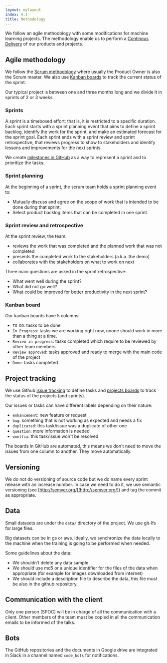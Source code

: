 ```yaml
---
layout: mylayout
index: 4.1
title: Methodology
---
```


We follow an agile methodology with some modifications for machine learning projects. The methodology enable us to perform a [Continous Delivery](https://en.wikipedia.org/wiki/Continuous_delivery) of our products and projects.

## Agile methodology

We follow the [Scrum methodology](https://en.wikipedia.org/wiki/Scrum_(software_development)) where usually the Product Owner is also the Scrum master. We also use [Kanban boards](https://en.wikipedia.org/wiki/Kanban_board) to track the current status of the sprint.

Our typical project is between one and three months long and we divide it in sprints of 2 or 3 weeks.

### Sprints

A sprint is a timeboxed effort; that is, it is restricted to a specific duration. Each sprint starts with a sprint planning event that aims to define a sprint backlog, identify the work for the sprint, and make an estimated forecast for the sprint goal. Each sprint ends with a sprint review and sprint retrospective, that reviews progress to show to stakeholders and identify lessons and improvements for the next sprints.

We create [milestones in GitHub](https://help.github.com/en/articles/about-milestones) as a way to represent a sprint and to prioritize the tasks.

### Sprint planning

At the beginning of a sprint, the scrum team holds a sprint planning event to:
* Mutually discuss and agree on the scope of work that is intended to be done during that sprint.
* Select product backlog items that can be completed in one sprint.

### Sprint review and retrospective

At the sprint review, the team:
* reviews the work that was completed and the planned work that was not completed
* presents the completed work to the stakeholders (a.k.a. the demo)
* collaborates with the stakeholders on what to work on next

Three main questions are asked in the sprint retrospective:
* What went well during the sprint? 
* What did not go well? 
* What could be improved for better productivity in the next sprint?

### Kanban board

Our kanban boards have 5 columns:
* `TO DO`: tasks to be done
* `In Progress`: tasks we are working right now, noone should work in more than a thing at a time.
* `Review in progress`: tasks completed which require to be reviewed by other team members
* `Review approved`: tasks approved and ready to merge with the main code of the project
* `Done`: tasks completed

## Project tracking

We use Github [issue tracking](https://guides.github.com/features/issues/) to define tasks and [projects boards](https://help.github.com/en/articles/about-project-boards) to track the status of the projects (and sprints).

Our issues or tasks can have different labels depending on their nature:
* `enhancement`: new feature or request
* `bug`: something that is not working as expected and needs a fix
* `duplicated`: this task/issue was a duplicate of other one
* `question`: more information is needed
* `wontfix`: this task/issue won't be resolved

The boards in GitHub are automated, this means we don't need to move the issues from one column to another. They move automatically.

## Versioning

We do not do versioning of source code but we do name every sprint release with an increase number. In case we need to do it, we use semantic versioning (see [http://semver.org/](http://semver.org/)) and tag the commit as appropriate.

## Data

Small datasets are under the `data/` directory of the project. We use git-lfs for large files. 

Big datasets can be in gs or aws. Ideally, we synchronize the data locally to the machine when the training is going to be performed when needed.

Some guidelines about the data:
* We shouldn’t delete any data sample
* We should use md5 or a unique identifier for the files of the data when appropriate (for example for images downloaded from internet)
* We should include a description file to describe the data, this file must be also in the github repository.


## Communication with the client

Only one person (SPOC) will be in charge of all the communication with a client. Other members of the team must be copied in all the communication emails to be informed of the talks.

## Bots

The GitHub repositories and the documents in Google drive are integrated in Slack in a channel named `code_bots` for notifications. 


